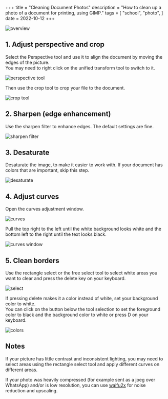 +++
title = "Cleaning Document Photos"
description = "How to clean up a photo of a document for printing, using GIMP."
tags = [
    "school",
    "photo",
]
date = 2022-10-12
+++

![overview](overview.jpg)

## 1. Adjust perspective and crop

Select the Perspective tool and use it to align the document by moving the edges of the picture.  
You may need to right click on the unified transform tool to switch to it.

![perspective tool](tool-perspective.png)

Then use the crop tool to crop your file to the document.

![crop tool](tool-crop.png)

## 2. Sharpen (edge enhancement)

Use the sharpen filter to enhance edges. The default settings are fine.

![sharpen filter](filter-sharpen.png)

## 3. Desaturate

Desaturate the image, to make it easier to work with.
If your document has colors that are important, skip this step.

![desaturate](desaturate.png)

## 4. Adjust curves

Open the curves adjustment window.

![curves](curves.png)

Pull the top right to the left until the white background looks white and the bottom left to the right until the text looks black.

![curves window](curves-window.png)

## 5. Clean borders

Use the rectangle select or the free select tool to select white areas you want to clear and press the delete key on your keyboard.

![select](select.png)

If pressing delete makes it a color instead of white, set your background color to white.  
You can click on the button below the tool selection to set the foreground color to black and the background color to white or press D on your keyboard.

![colors](colors.png)

## Notes

If your picture has little contrast and inconsistent lighting, you may need to select areas using the rectangle select tool and apply different curves on different areas.

If your photo was heavily compressed (for example sent as a jpeg over WhatsApp) and/or is low resolution, you can use [waifu2x](http://waifu2x.udp.jp/) for noise reduction and upscaling.
